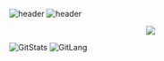 ![header](https://capsule-render.vercel.app/api?type=waving&color=ffffff&height=120&section=header)
![header](https://capsule-render.vercel.app/api?type=transparent&fontColor=ffffff&text=Vinicius%20Cardoso%20Miranda&desc=Software%20Developer&height=100&fontSize=40&descAlignY=0&fontAlignY=30&animation=fadeIn)
<p align="center">
  <a href="https://skillicons.dev">
    <img src="https://skillicons.dev/icons?i=py,mysql,flask,django,mongodb,css,c,html,git" />
  </a>
</p>

![GitStats](https://github-readme-stats.vercel.app/api?username=vcaard&show_icons=true&theme=transparent&hide_border=true&rank_icon=github&hide=issues,contribs&show=discussions_started&title_color=999999&text_color=FFFFFF&icon_color=999999)
![GitLang](https://github-readme-stats.vercel.app/api/top-langs/?username=vcaard&layout=compact&hide_border=true&theme=transparent&title_color=999999&text_color=FFFFFF&icon_color=999999)
